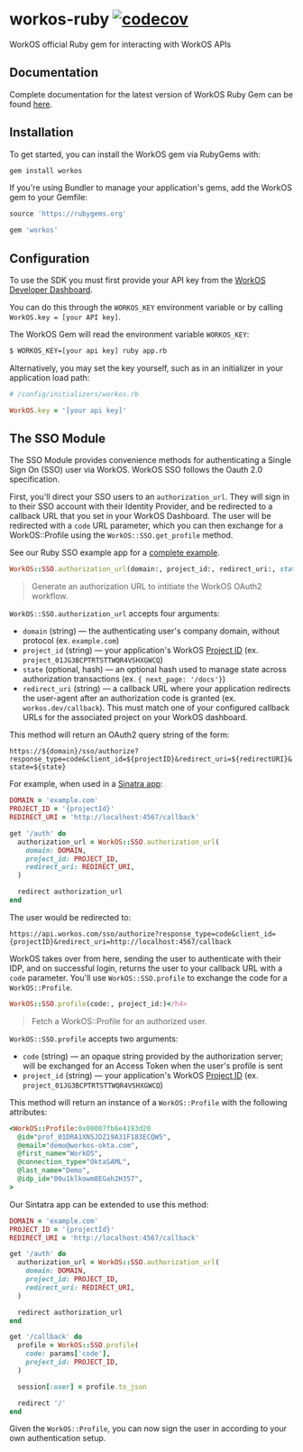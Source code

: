 # workos-ruby [![codecov](https://codecov.io/gh/workos-inc/workos-ruby/branch/master/graph/badge.svg)](https://codecov.io/gh/workos-inc/workos-ruby)

WorkOS official Ruby gem for interacting with WorkOS APIs

## Documentation

Complete documentation for the latest version of WorkOS Ruby Gem can be found [here](https://workos-inc.github.io/workos-ruby/).

## Installation

To get started, you can install the WorkOS gem via RubyGems with:
```ruby
gem install workos
```

If you're using Bundler to manage your application's gems, add the WorkOS gem to your Gemfile:

```ruby
source 'https://rubygems.org'

gem 'workos'
```
## Configuration

To use the SDK you must first provide your API key from the [WorkOS Developer Dashboard](https://dashboard.workos.com/api-keys).

You can do this through the `WORKOS_KEY` environment variable or by calling `WorkOS.key = [your API key]`.

The WorkOS Gem will read the environment variable `WORKOS_KEY`:

```sh
$ WORKOS_KEY=[your api key] ruby app.rb
```

Alternatively, you may set the key yourself, such as in an initializer in your application load path:

```ruby
# /config/initializers/workos.rb

WorkOS.key = '[your api key]'
```

## The SSO Module

The SSO Module provides convenience methods for authenticating a Single Sign On (SSO) user via WorkOS. WorkOS SSO follows the Oauth 2.0 specification.

First, you'll direct your SSO users to an `authorization_url`. They will sign in to their SSO account with their Identity Provider, and be redirected to a
callback URL that you set in your WorkOS Dashboard. The user will be redirected with a `code` URL parameter, which you can then exchange for a WorkOS::Profile
using the `WorkOS::SSO.get_profile` method.

See our Ruby SSO example app for a [complete example](https://github.com/workos-inc/ruby-sso-example).

```ruby
WorkOS::SSO.authorization_url(domain:, project_id:, redirect_uri:, state: {})
```
> Generate an authorization URL to intitiate the WorkOS OAuth2 workflow.

`WorkOS::SSO.authorization_url` accepts four arguments:

- `domain` (string) — the authenticating user's company domain, without protocol (ex. `example.com`)
- `project_id` (string) — your application's WorkOS [Project ID](https://dashboard.workos.com/sso/configuration) (ex. `project_01JG3BCPTRTSTTWQR4VSHXGWCQ`)
- `state` (optional, hash) — an optional hash used to manage state across authorization transactions (ex. `{ next_page: '/docs'}`)
- `redirect_uri` (string) — a callback URL where your application redirects the user-agent after an authorization code is granted (ex. `workos.dev/callback`). This must match one of your configured callback URLs for the associated project on your WorkOS dashboard.

This method will return an OAuth2 query string of the form:

`https://${domain}/sso/authorize?response_type=code&client_id=${projectID}&redirect_uri=${redirectURI}&state=${state}`

For example, when used in a [Sinatra app](http://sinatrarb.com/):

```ruby
DOMAIN = 'example.com'
PROJECT_ID = '{projectId}'
REDIRECT_URI = 'http://localhost:4567/callback'

get '/auth' do
  authorization_url = WorkOS::SSO.authorization_url(
    domain: DOMAIN,
    project_id: PROJECT_ID,
    redirect_uri: REDIRECT_URI,
  )

  redirect authorization_url
end
```

The user would be redirected to:

`https://api.workos.com/sso/authorize?response_type=code&client_id={projectID}&redirect_uri=http://localhost:4567/callback`

WorkOS takes over from here, sending the user to authenticate with their IDP, and on successful login, returns
the user to your callback URL with a `code` parameter. You'll use `WorkOS::SSO.profile` to exchange the
code for a `WorkOS::Profile`.

```ruby
WorkOS::SSO.profile(code:, project_id:)</h4>
```

> Fetch a WorkOS::Profile for an authorized user.

`WorkOS::SSO.profile` accepts two arguments:

- `code` (string) — an opaque string provided by the authorization server; will be exchanged for an Access Token when the user's profile is sent
- `project_id` (string) — your application's WorkOS [Project ID](https://dashboard.workos.com/sso/configuration) (ex. `project_01JG3BCPTRTSTTWQR4VSHXGWCQ`)

This method will return an instance of a `WorkOS::Profile` with the following attributes:

```ruby
<WorkOS::Profile:0x00007fb6e4193d20
  @id="prof_01DRA1XNSJDZ19A31F183ECQW5",
  @email="demo@workos-okta.com",
  @first_name="WorkOS",
  @connection_type="OktaSAML",
  @last_name="Demo",
  @idp_id="00u1klkowm8EGah2H357",
>
```

Our Sintatra app can be extended to use this method:

```ruby
DOMAIN = 'example.com'
PROJECT_ID = '{projectId}'
REDIRECT_URI = 'http://localhost:4567/callback'

get '/auth' do
  authorization_url = WorkOS::SSO.authorization_url(
    domain: DOMAIN,
    project_id: PROJECT_ID,
    redirect_uri: REDIRECT_URI,
  )

  redirect authorization_url
end

get '/callback' do
  profile = WorkOS::SSO.profile(
    code: params['code'],
    project_id: PROJECT_ID,
  )

  session[:user] = profile.to_json

  redirect '/'
end
```

Given the `WorkOS::Profile`, you can now sign the user in according to your own authentication setup.
